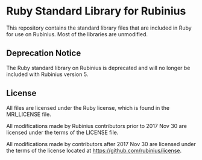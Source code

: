# Ruby Standard Library for Rubinius

This repository contains the standard library files that are included in Ruby
for use on Rubinius. Most of the libraries are unmodified.

## Deprecation Notice

The Ruby standard library on Rubinius is deprecated and will no longer be
included with Rubinius version 5.

## License

All files are licensed under the Ruby license, which is found in the
MRI_LICENSE file.

All modifications made by Rubinius contributors prior to 2017 Nov 30 are
licensed under the terms of the LICENSE file.

All modifications made by contributors after 2017 Nov 30 are licensed under
the terms of the license located at https://github.com/rubinius/license.

